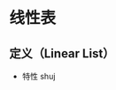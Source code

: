 


# 线性表
## 定义（Linear List）
- 特性
shuj
<!--stackedit_data:
eyJoaXN0b3J5IjpbMjQzMzMwMDY1LC0xNjMzOTgxNDY4XX0=
-->